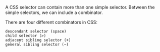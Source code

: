 A CSS selector can contain more than one simple selector. Between the simple selectors, we can include a combinator.

There are four different combinators in CSS:

    descendant selector (space)
    child selector (>)
    adjacent sibling selector (+)
    general sibling selector (~)
